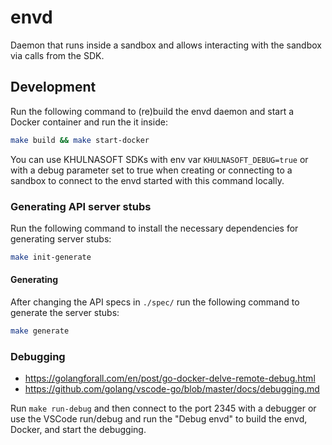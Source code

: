 # envd

Daemon that runs inside a sandbox and allows interacting with the sandbox via calls from the SDK.

## Development

Run the following command to (re)build the envd daemon and start a Docker container and run the it inside:

```bash
make build && make start-docker
```

You can use KHULNASOFT SDKs with env var `KHULNASOFT_DEBUG=true` or with a debug parameter set to true when creating or connecting to a sandbox to connect to the envd started with this command locally.

### Generating API server stubs

Run the following command to install the necessary dependencies for generating server stubs:

```bash
make init-generate
```

#### Generating

After changing the API specs in `./spec/` run the following command to generate the server stubs:

```bash
make generate
```

### Debugging

- <https://golangforall.com/en/post/go-docker-delve-remote-debug.html>
- <https://github.com/golang/vscode-go/blob/master/docs/debugging.md>

Run `make run-debug` and then connect to the port 2345 with a debugger or
use the VSCode run/debug and run the "Debug envd" to build the envd, Docker, and start the debugging.
